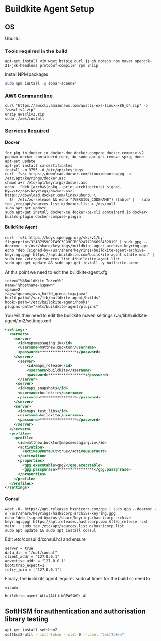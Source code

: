 # Buildkite Agent Setup


## OS

Ubuntu 

### Tools required in the build

```shell
apt-get install vim wget httpie curl jq gh nodejs npm maven openjdk-21-jdk-headless protobuf-compiler rpm unzip
```

Install NPM packages
```bash
sudo npm install -g sonar-scanner
```

### AWS Command line

```shell
curl "https://awscli.amazonaws.com/awscli-exe-linux-x86_64.zip" -o "awscliv2.zip"
unzip awscliv2.zip
sudo ./aws/install
```

### Services Required

#### Docker

```properties
for pkg in docker.io docker-doc docker-compose docker-compose-v2 podman-docker containerd runc; do sudo apt-get remove $pkg; done
apt-get update
apt-get install ca-certificates
install -m 0755 -d /etc/apt/keyrings  
curl -fsSL https://download.docker.com/linux/ubuntu/gpg -o /etc/apt/keyrings/docker.asc
chmod a+r /etc/apt/keyrings/docker.asc
echo   "deb [arch=$(dpkg --print-architecture) signed-by=/etc/apt/keyrings/docker.asc] https://download.docker.com/linux/ubuntu \
  $(. /etc/os-release && echo "$VERSION_CODENAME") stable" |   sudo tee /etc/apt/sources.list.d/docker.list > /dev/null
sudo apt-get update
sudo apt-get install docker-ce docker-ce-cli containerd.io docker-buildx-plugin docker-compose-plugin

```

#### BuildKite Agent
```shell
curl -fsSL https://keys.openpgp.org/vks/v1/by-fingerprint/32A37959C2FA5C3C99EFBC32A79206696452D198 | sudo gpg --dearmor -o /usr/share/keyrings/buildkite-agent-archive-keyring.gpg
echo "deb [signed-by=/usr/share/keyrings/buildkite-agent-archive-keyring.gpg] https://apt.buildkite.com/buildkite-agent stable main" | sudo tee /etc/apt/sources.list.d/buildkite-agent.list
sudo apt-get update && sudo apt-get install -y buildkite-agent
```
At this point we need to edit the buildkite-agent.cfg

```properties
token="%%BuildKite-Token%%"
name="%hostname-%spawn"
spawn=2
tags="queue=java_build_queue,tag=java"
build-path="/var/lib/buildkite-agent/builds"
hooks-path="/etc/buildkite-agent/hooks"
plugins-path="/etc/buildkite-agent/plugins"
```

You will then need to edit the buildkite maven settings /var/lib/buildkite-agent/.m2/settings.xml
```xml
<settings>
  <servers>
    <server>
      <id>mapsmessaging.io</id>
      <username>matthew.buckton</username>
      <password>*****************</password>
    </server>
      <server>
          <id>maps_release</id>
          <username>buildkite</username>
          <password>*****************</password>
      </server>
     <server>
      <id>maps_snapshots</id>
      <username>buildkite</username>
      <password>*****************</password>
    </server>
    <server>
      <id>maps_test_libs</id>
      <username>buildkite</username>
      <password>*****************</password>
    </server>
  </servers>
  <profiles>
    <profile>
      <id>matthew.buckton@mapsmessaging.io</id>
      <activation>
        <activeByDefault>true</activeByDefault>
      </activation>
      <properties>
        <gpg.executable>gpg2</gpg.executable>
        <gpg.passphrase>*****************</gpg.passphrase>
      </properties>
    </profile>
  </profiles>
</settings>
```


#### Consul

```shell
wget -O- https://apt.releases.hashicorp.com/gpg | sudo gpg --dearmor -o /usr/share/keyrings/hashicorp-archive-keyring.gpg
echo "deb [signed-by=/usr/share/keyrings/hashicorp-archive-keyring.gpg] https://apt.releases.hashicorp.com $(lsb_release -cs) main" | sudo tee /etc/apt/sources.list.d/hashicorp.list
sudo apt update && sudo apt install consul

```

Edit /etc/consul.d/consul.hcl and ensure
```properties
server = true
data_dir = "/opt/consul"
client_addr = "127.0.0.1"
advertise_addr = "127.0.0.1"
bootstrap_expect=1
retry_join = ["127.0.0.1"]
```

Finally, the buildkite agent requires sudo at times for the build so need to

```bash
visudo

buildkite-agent ALL=(ALL) NOPASSWD: ALL

```

## SoftHSM for authentication and authorisation library testing

```bash
apt-get install softhsm2
softhsm2-util --init-token --slot 0 --label "testToken"
```